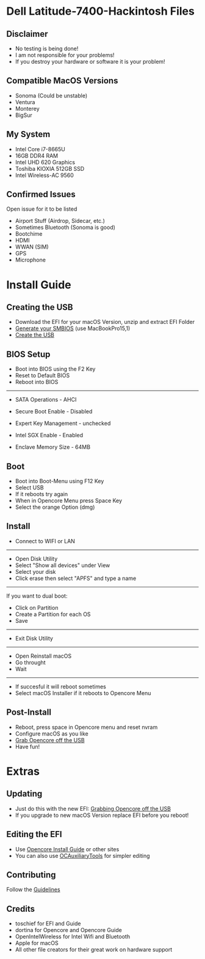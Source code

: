 # Dell Latitude-7400-Hackintosh Files

## Disclaimer
- No testing is being done! 
- I am not responsible for your problems!
- If you destroy your hardware or software it is your problem!


## Compatible MacOS Versions
- Sonoma (Could be unstable)
- Ventura
- Monterey
- BigSur

## My System
- Intel Core i7-8665U
- 16GB DDR4 RAM
- Intel UHD 620 Graphics
- Toshiba KIOXIA 512GB SSD
- Intel Wireless-AC 9560

## Confirmed Issues
Open issue for it to be listed

- Airport Stuff (Airdrop, Sidecar, etc.)
- Sometimes Bluetooth (Sonoma is good)
- Bootchime
- HDMI
- WWAN (SIM)
- GPS
- Microphone

# Install Guide

## Creating the USB
- Download the EFI for your macOS Version, unzip and extract EFI Folder
- [Generate your SMBIOS](https://dortania.github.io/OpenCore-Install-Guide/config-laptop.plist/coffee-lake.html#platforminfo) (use MacBookPro15,1)
- [Create the USB](https://dortania.github.io/OpenCore-Install-Guide/installer-guide/#creating-the-usb)

## BIOS Setup
- Boot into BIOS using the F2 Key
- Reset to Default BIOS
- Reboot into BIOS
-------------------------------------------------------------------
- SATA Operations - AHCI

- Secure Boot Enable - Disabled
- Expert Key Management - unchecked
  
- Intel SGX Enable - Enabled
- Enclave Memory Size - 64MB

## Boot
- Boot into Boot-Menu using F12 Key
- Select USB
- If it reboots try again
- When in Opencore Menu press Space Key
- Select the orange Option (dmg)

## Install
- Connect to WIFI or LAN
-------------------------------------------------------------------
- Open Disk Utility
- Select "Show all devices" under View
- Select your disk
- Click erase then select "APFS" and type a name
-------------------------------------------------------------------
If you want to dual boot:

- Click on Partition
- Create a Partition for each OS
- Save
-------------------------------------------------------------------
- Exit Disk Utility
-------------------------------------------------------------------
- Open Reinstall macOS
- Go throught
- Wait
-------------------------------------------------------------------
- If succesful it will reboot sometimes
- Select macOS Installer if it reboots to Opencore Menu

## Post-Install
- Reboot, press space in Opencore menu and reset nvram
- Configure macOS as you like
- [Grab Opencore off the USB](https://dortania.github.io/OpenCore-Post-Install/universal/oc2hdd.html#grabbing-opencore-off-the-usb)
- Have fun!

# Extras

## Updating

- Just do this with the new EFI: [Grabbing Opencore off the USB](https://dortania.github.io/OpenCore-Post-Install/universal/oc2hdd.html#grabbing-opencore-off-the-usb)
- If you upgrade to new macOS Version replace EFI before you reboot!

## Editing the EFI
- Use [Opencore Install Guide](https://dortania.github.io/OpenCore-Install-Guide/) or other sites
- You can also use [OCAuxiliaryTools](https://github.com/ic005k/OCAuxiliaryTools) for simpler editing

## Contributing
Follow the [Guidelines](https://github.com/toschief/Dell-Latitude-7400-Hackintosh/blob/4308263a2a95329e4da731433a0454f5ce33eca4/CONTRIBUTING.md)

## Credits
- toschief for EFI and Guide
- dortina for Opencore and Opencore Guide
- OpenIntelWireless for Intel Wifi and Bluetooth
- Apple for macOS
- All other file creators for their great work on hardware support
